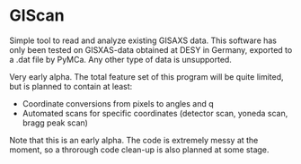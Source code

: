 # GIScan
Simple tool to read and analyze existing GISAXS data. 
This software has only been tested on GISXAS-data obtained at DESY in Germany, exported to a .dat file by PyMCa. Any other type of data is unsupported.

Very early alpha. 
The total feature set of this program will be quite limited, but is planned to contain at least:

* Coordinate conversions from pixels to angles and q
* Automated scans for specific coordinates (detector scan, yoneda scan, bragg peak scan)

Note that this is an early alpha. The code is extremely messy at the moment, so a throrough code clean-up is also planned at some stage.
